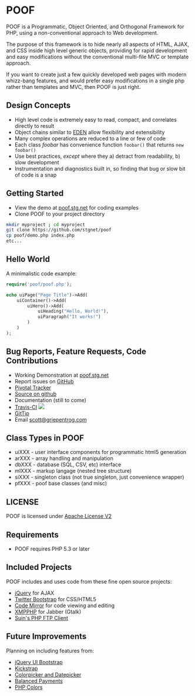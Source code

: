 POOF
====

POOF is a Programmatic, Object Oriented, and Orthogonal Framework for PHP, using a
non-conventional approach to Web development.

The purpose of this framework is to hide nearly all aspects of HTML, AJAX, and CSS inside high
level generic objects, providing for rapid development and easy modifications without
the conventional multi-file MVC or template approach.

If you want to create just a few quickly developed web pages with modern whizz-bang features, and
would prefer easy modifications in a single php rather than templates and MVC, then POOF is just
right.

Design Concepts
---------------
* High level code is extremely easy to read, compact, and correlates directly to result
* Object chains similar to [EDEN](http://eden.openovate.com/) allow flexibility and extensibility
* Many complex operations are reduced to a line or few of code
* Each class *foobar* has convenience function `foobar()` that returns `new foobar()`
* Use best practices, *except* where they a) detract from readability, b) slow development
* Instrumentation and diagnostics built in, so finding that bug or slow bit of code is a snap

Getting Started
---------------
* View the demo at [poof.stg.net](http://poof.stg.net) for coding examples
* Clone POOF to your project directory

```bash
mkdir myproject ; cd myproject
git clone https://github.com/stgnet/poof
cp poof/demo.php index.php
etc...
```

Hello World
-----------
A minimalistic code example:

```php
require('poof/poof.php');

echo uiPage("Page Title")->Add(
    uiContainer()->Add(
        uiHero()->Add(
            uiHeading("Hello, World!"),
            uiParagraph("It works!")
        )
    )
);
```

Bug Reports, Feature Requests, Code Contributions
-------------------------------------------------
* Working Demonstration at [poof.stg.net](http://poof.stg.net)
* Report issues on [GitHub](https://github.com/stgnet/poof/issues)
* [Pivotal Tracker](https://www.pivotaltracker.com/projects/641527)
* [Source on github](https://github.com/stgnet/poof)
* Documentation (still to come)
* [Travis-CI](http://travis-ci.org/stgnet/poof) ![](https://secure.travis-ci.org/stgnet/poof.png)
* [GitTip](https://www.gittip.com/stgnet/)
* Email [scott@griepentrog.com](mailto:scott@griepentrog.com)

Class Types in POOF
-------------------
* uiXXX - user interface components for programmatic html5 generation
* arXXX - array handling and manipulation
* dbXXX - database (SQL, CSV, etc) interface
* mlXXX - markup langage (nested tree structure)
* siXXX - singleton class (not true singleton, just convenience wrapper) 
* pfXXX - poof base classes (and misc)

LICENSE 
------- 
POOF is licensed under [Apache License V2](http://www.apache.org/license/LICENSE-2.0)

Requirements
------------
* POOF requires PHP 5.3 or later

Included Projects
-----------------
POOF includes and uses code from these fine open source projects:

* [jQuery](http://jquery.com) for AJAX
* [Twitter Bootstrap](http://twitter.github.com/bootstrap) for CSS/HTML5
* [Code Mirror](http://codemirror.net) for code viewing and editing
* [XMPPHP](http://code.google.com/p/xmpphp/) for Jabber (Gtalk)
* [Suin's PHP FTP Client](http://github.com/suin/php-ftp-client)

Future Improvements
-------------------
Planning on including features from:

* [jQuery UI Bootstrap](http://addyosmani.github.com/jquery-ui-bootstrap/)
* [Kickstrap](http://ajkochanowicz.github.com/Kickstrap)
* [Colorpicker and Datepicker](http://www.eyecon.ro/colorpicker-and-datepicker-for-twitter-bootstrap.htm)
* [Balanced Payments](https://www.balancedpayments.com/)
* [PHP Colors](http://mexitek.github.com/phpColors/)


